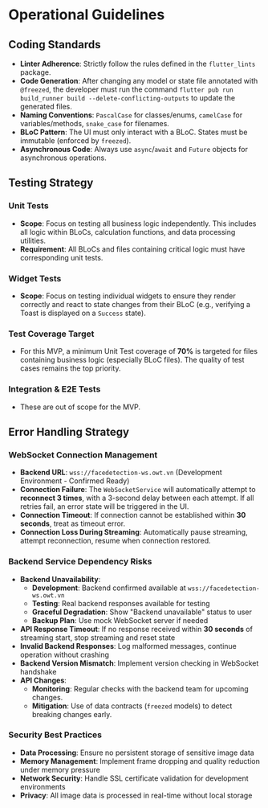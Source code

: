 # Operational Guidelines

## Coding Standards

* **Linter Adherence**: Strictly follow the rules defined in the `flutter_lints` package.
* **Code Generation**: After changing any model or state file annotated with `@freezed`, the developer must run the command `flutter pub run build_runner build --delete-conflicting-outputs` to update the generated files.
* **Naming Conventions**: `PascalCase` for classes/enums, `camelCase` for variables/methods, `snake_case` for filenames.
* **BLoC Pattern**: The UI must only interact with a BLoC. States must be immutable (enforced by `freezed`).
* **Asynchronous Code**: Always use `async`/`await` and `Future` objects for asynchronous operations.

## Testing Strategy

### Unit Tests
* **Scope**: Focus on testing all business logic independently. This includes all logic within BLoCs, calculation functions, and data processing utilities.
* **Requirement**: All BLoCs and files containing critical logic must have corresponding unit tests.

### Widget Tests
* **Scope**: Focus on testing individual widgets to ensure they render correctly and react to state changes from their BLoC (e.g., verifying a Toast is displayed on a `Success` state).

### Test Coverage Target
* For this MVP, a minimum Unit Test coverage of **70%** is targeted for files containing business logic (especially BLoC files). The quality of test cases remains the top priority.

### Integration & E2E Tests
* These are out of scope for the MVP.

## Error Handling Strategy

### WebSocket Connection Management
* **Backend URL**: `wss://facedetection-ws.owt.vn` (Development Environment - Confirmed Ready)
* **Connection Failure**: The `WebSocketService` will automatically attempt to **reconnect 3 times**, with a 3-second delay between each attempt. If all retries fail, an error state will be triggered in the UI.
* **Connection Timeout**: If connection cannot be established within **30 seconds**, treat as timeout error.
* **Connection Loss During Streaming**: Automatically pause streaming, attempt reconnection, resume when connection restored.

### Backend Service Dependency Risks
* **Backend Unavailability**: 
  - **Development**: Backend confirmed available at `wss://facedetection-ws.owt.vn`
  - **Testing**: Real backend responses available for testing
  - **Graceful Degradation**: Show "Backend unavailable" status to user
  - **Backup Plan**: Use mock WebSocket server if needed
* **API Response Timeout**: If no response received within **30 seconds** of streaming start, stop streaming and reset state
* **Invalid Backend Responses**: Log malformed messages, continue operation without crashing
* **Backend Version Mismatch**: Implement version checking in WebSocket handshake
* **API Changes**:
  - **Monitoring**: Regular checks with the backend team for upcoming changes.
  - **Mitigation**: Use of data contracts (`freezed` models) to detect breaking changes early.

### Security Best Practices
* **Data Processing**: Ensure no persistent storage of sensitive image data
* **Memory Management**: Implement frame dropping and quality reduction under memory pressure
* **Network Security**: Handle SSL certificate validation for development environments
* **Privacy**: All image data is processed in real-time without local storage 